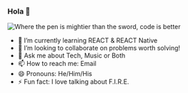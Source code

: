 ### Hola 👋
![Where the pen is mightier than the sword, code is better](https://user-images.githubusercontent.com/77629303/119287629-cecf6c00-bc14-11eb-9550-575ecf5cd619.gif)

- 🔭 I’m currently learning REACT & REACT Native
- 👯 I’m looking to collaborate on problems worth solving!
- 💬 Ask me about Tech, Music or Both
- 📫 How to reach me: Email
- 😄 Pronouns: He/Him/His
- ⚡ Fun fact: I love talking about F.I.R.E.
<!--



-->
